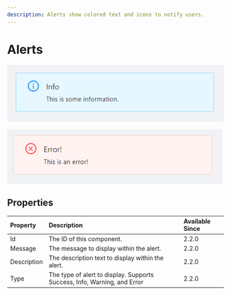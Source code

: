 ```yaml
---
description: Alerts show colored text and icons to notify users.
---
```


# Alerts

![An information alert.](../../.gitbook/assets/image%20%28235%29.png)

![An error alert.](../../.gitbook/assets/image%20%28237%29.png)

## Properties

| Property | Description | Available Since |
| :--- | :--- | :--- |
| Id | The ID of this component. | 2.2.0 |
| Message | The message to display within the alert. | 2.2.0 |
| Description | The description text to display within the alert. | 2.2.0 |
| Type | The type of alert to display. Supports Success, Info, Warning, and Error  | 2.2.0 |


